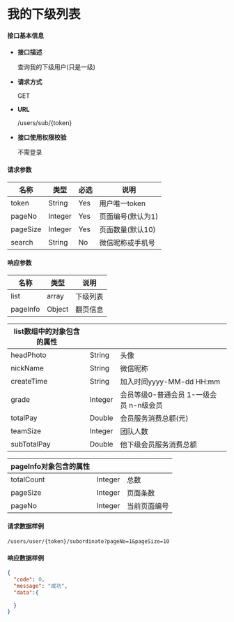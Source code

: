 # 我的下级列表

#### **接口基本信息**

* **接口描述**

  查询我的下级用户(只是一级)

* **请求方式**

  GET

* **URL**

  /users/sub/{token}

* **接口使用权限校验**

  不需登录

#### **请求参数**

| 名称 | 类型 | 必选 | 说明 |
| --- | --- | --- | --- |
| token | String | Yes | 用户唯一token |
| pageNo | Integer | Yes | 页面编号(默认为1) |
| pageSize | Integer | Yes | 页面数量(默认10) |
| search | String | No | 微信昵称或手机号 |

#### **响应参数**

| 名称 | 类型 | 说明 |
| --- | --- | --- |
| list | array | 下级列表 |
| pageInfo | Object | 翻页信息 |

| list数组中的对象包含的属性 |  |  |
| --- | --- | --- |
| headPhoto | String | 头像 |
| nickName | String | 微信昵称 |
| createTime | String | 加入时间yyyy-MM-dd HH:mm |
| grade | Integer | 会员等级0-普通会员 1-一级会员 n-n级会员|
| totalPay | Double | 会员服务消费总额(元) |
| teamSize | Integer | 团队人数 |
| subTotalPay | Double | 他下级会员服务消费总额 |

| pageInfo对象包含的属性 |  |  |
| --- | --- | --- |
| totalCount | Integer | 总数 |
| pageSize | Integer | 页面条数 |
| pageNo | Integer | 当前页面编号 |


#### **请求数据样例**

```url
/users/user/{token}/subordinate?pageNo=1&pageSize=10
```

#### **响应数据样例**

```json
{
  "code": 0,
  "message": "成功",
  "data":{
    
  }
}
```



